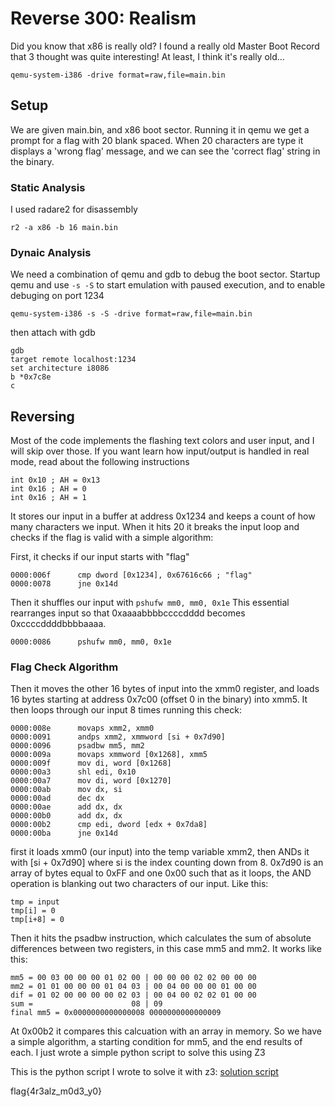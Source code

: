 # Reverse 300: Realism
Did you know that x86 is really old? I found a really old Master Boot Record that 3 thought was quite interesting! At least, I think it's really old...

```
qemu-system-i386 -drive format=raw,file=main.bin
```

## Setup
We are given main.bin, and x86 boot sector. Running it in qemu we get a prompt for a flag with 20 blank spaced.
When 20 characters are type it displays a 'wrong flag' message, and we can see the 'correct flag' string in the
binary.

### Static Analysis
I used radare2 for disassembly
```
r2 -a x86 -b 16 main.bin
```

### Dynaic Analysis
We need a combination of qemu and gdb to debug the boot sector. Startup qemu and use
`-s -S` to start emulation with paused execution, and to enable debuging on port 1234
```
qemu-system-i386 -s -S -drive format=raw,file=main.bin
```

then attach with gdb
```
gdb
target remote localhost:1234
set architecture i8086
b *0x7c8e
c
```
## Reversing
Most of the code implements the flashing text colors and user input, and I will skip over those.
If you want learn how input/output is handled in real mode, read about the following instructions
```
int 0x10 ; AH = 0x13
int 0x16 ; AH = 0
int 0x16 ; AH = 1
```

It stores our input in a buffer at address 0x1234 and keeps a count of how many characters we input.
When it hits 20 it breaks the input loop and checks if the flag is valid with a simple algorithm:

First, it checks if our input starts with "flag"
```
0000:006f      cmp dword [0x1234], 0x67616c66 ; "flag"                                                            
0000:0078      jne 0x14d
```

Then it shuffles our input with `pshufw mm0, mm0, 0x1e` This essential rearranges input
so that 0xaaaabbbbccccdddd becomes 0xccccddddbbbbaaaa.
```
0000:0086      pshufw mm0, mm0, 0x1e
```

### Flag Check Algorithm
Then it moves the other 16 bytes of input into the xmm0 register, and loads
16 bytes starting at address 0x7c00 (offset 0 in the binary) into xmm5. It then
loops through our input 8 times running this check:
```
0000:008e      movaps xmm2, xmm0                
0000:0091      andps xmm2, xmmword [si + 0x7d90]                                                                                                       
0000:0096      psadbw mm5, mm2                                                                                                                         
0000:009a      movaps xmmword [0x1268], xmm5               
0000:009f      mov di, word [0x1268]                       
0000:00a3      shl edi, 0x10                                                                                                                           
0000:00a7      mov di, word [0x1270]                       
0000:00ab      mov dx, si                                                                                                                              
0000:00ad      dec dx                                                                                                                                  
0000:00ae      add dx, dx                                                                                                                              
0000:00b0      add dx, dx                                                                                                                              
0000:00b2      cmp edi, dword [edx + 0x7da8]               
0000:00ba      jne 0x14d  
```

first it loads xmm0 (our input) into the temp variable xmm2, then ANDs it with [si + 0x7d90] where si is
the index counting down from 8. 0x7d90 is an array of bytes equal to 0xFF and one 0x00 such that as it
loops, the AND operation is blanking out two characters of our input. Like this:
```
tmp = input
tmp[i] = 0
tmp[i+8] = 0
```

Then it hits the psadbw instruction, which calculates the sum of absolute differences between two
registers, in this case mm5 and mm2. It works like this:
```
mm5 = 00 03 00 00 00 01 02 00 | 00 00 00 02 02 00 00 00
mm2 = 01 01 00 00 00 01 04 03 | 00 04 00 00 00 01 00 00
dif = 01 02 00 00 00 00 02 03 | 00 04 00 02 02 01 00 00
sum =                      08 | 09
final mm5 = 0x0000000000000008 0000000000000009
```

At 0x00b2 it compares this calcuation with an array in memory. So we have a simple
algorithm, a starting condition for mm5, and the end results of each. I just wrote a simple
python script to solve this using Z3

This is the python script I wrote to solve it with z3:
[solution script](realistic.py)

flag{4r3alz_m0d3_y0}
